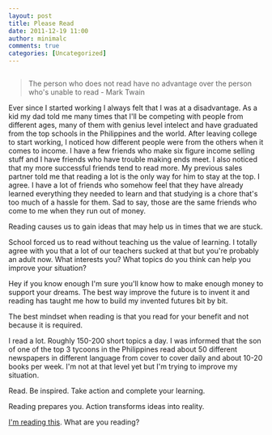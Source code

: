```yaml
---
layout: post
title: Please Read
date: 2011-12-19 11:00
author: minimalc
comments: true
categories: [Uncategorized]
---
```

<img src="https://lh3.googleusercontent.com/-BvbWAsB5U8Q/Tr9qLc2ylwI/AAAAAAAAGOE/fefmiCvZEss/s640/Read%252520for%252520Ideas.png" alt="" />
<blockquote>The person who does not read have no advantage over the person who's unable to read - Mark Twain</blockquote>
Ever since I started working I always felt that I was at a disadvantage. As a kid my dad told me many times that I'll be competing with people from different ages, many of them with genius level intelect and have graduated from the top schools in the Philippines and the world. After leaving college to start working, I noticed how different people were from the others when it comes to income. I have a few friends who make six figure income selling stuff and I have friends who have trouble making ends meet. I also noticed that my more successful friends tend to read more. My previous sales partner told me that reading a lot is the only way for him to stay at the top. I agree. I have a lot of friends who somehow feel that they have already learned everything they needed to learn and that studying is a chore that's too much of a hassle for them. Sad to say, those are the same friends who come to me when they run out of money.

Reading causes us to gain ideas that may help us in times that we are stuck.

School forced us to read without teaching us the value of learning. I totally agree with you that a lot of our teachers sucked at that but you're probably an adult now. What interests you? What topics do you think can help you improve your situation?

Hey if you know enough I'm sure you'll know how to make enough money to support your dreams. The best way improve the future is to invent it and reading has taught me how to build my invented futures bit by bit.

The best mindset when reading is that you read for your benefit and not because it is required.

I read a lot. Roughly 150-200 short topics a day. I was informed that the son of one of the top 3 tycoons in the Philippines read about 50 different newspapers in different language from cover to cover daily and about 10-20 books per week. I'm not at that level yet but I'm trying to improve my situation.

Read. Be inspired. Take action and complete your learning.

Reading prepares you. Action transforms ideas into reality.

<a href="http://kevinolega.com/reading/">I'm reading this</a>. What are you reading?

